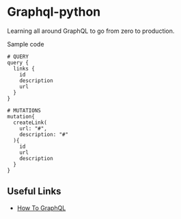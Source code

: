 # Graphql-python

Learning all around GraphQL to go from zero to production.



Sample code
```
# QUERY
query {
  links {
    id
    description
    url
  }
}

# MUTATIONS
mutation{
  createLink(
    url: "#",
    description: "#"
  ){
    id
    url
    description
  }
}
```


## Useful Links
- [How To GraphQL](https://www.howtographql.com/)
